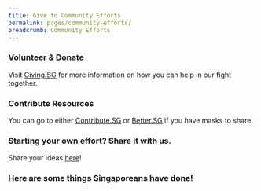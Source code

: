 ```yaml
---
title: Give to Community Efforts
permalink: pages/community-efforts/
breadcrumb: Community Efforts
---
```


### Volunteer & Donate

Visit <a href="https://www.giving.sg">Giving.SG</a> for more information on how you can help in our fight together.

### Contribute Resources

You can go to either <a href="https://www.contribute.sg">Contribute.SG</a> or <a href="https://www.better.sg/maskgoshare">Better.SG</a> if you have masks to share.

### Starting your own effort? Share it with us.

Share your ideas <a href="https://form.gov.sg/#!/5e3b868988573300116ca38a">here</a>!

### Here are some things Singaporeans have done!

